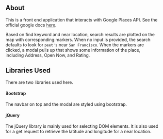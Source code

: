## About 
This is a front end application that interacts with Google Places API. See the official google docs [here](https://developers.google.com/maps/documentation/javascript/places).

Based on find keyword and near location, search results are plotted on the map with corresponding markers.  When no input is provided, the search defaults to look for `peet's` near `San Francisco`.  When the markers are clicked, a modal pulls up that shows some information of the place, including Address, Open Now, and Rating.

## Libraries Used
There are two libraries used here.

#### Bootstrap
The navbar on top and the modal are styled using bootstrap.

#### jQuery
The jQuery library is mainly used for selecting DOM elements.  It is also used for a get request to retrieve the latitude and longitude for a near location.
